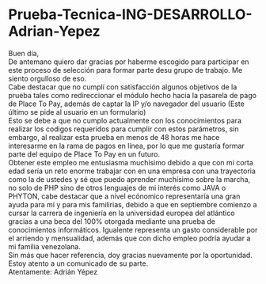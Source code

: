 # Prueba-Tecnica-ING-DESARROLLO-Adrian-Yepez

Buen día, <br>
De antemano quiero dar gracias por haberme escogido para participar en este proceso de selección para formar parte desu grupo de trabajo. Me siento orgulloso de eso. <br>
Cabe destacar que no cumplí con satisfacción algunos objetivos de la prueba tales como redireccionar el módulo hecho hacia la pasarela de pago de Place To Pay, además de captar la IP y/o navegador del usuario (Este último se pide al usuario en un formulario) <br>
Esto se debe a que no cumplo actualmente con los conocimientos para realizar los codigos requeridos para cumplir con estos parámetros, sin embargo, al realizar esta prueba en menos de 48 horas me hace interesarme en la rama de pagos en línea, por lo que me gustaría formar parte del equipo de Place To Pay en un futuro. <br>
Obtener este empleo me entusiasma muchísimo debido a que con mi corta edad sería un reto enorme trabajar con en una empresa con una trayectoria como la de ustedes y sé que puedo aprender muchísimo sobre la marcha, no solo de PHP sino de otros lenguajes de mi interés como JAVA o PHYTON, cabe destacar que a nivel ecónomico representaría una gran ayuda para mí y para mis familirias, debido a que en septiembre comienzo a cursar la carrera de ingeniería en la universidad europea del atlántico gracias a una beca del 100% otorgada mediante una prueba de conocimientos informáticos. Igualente representa un gasto considerable por el arriendo y mensualidad, además que con dicho empleo podría ayudar a mi familia venezolana. <br>
Sin más que hacer referencia, doy gracias nuevamente por la oportunidad. <br>
Estoy atento a un comunicado de su parte. <br>
Atentamente: Adrián Yépez <br>
